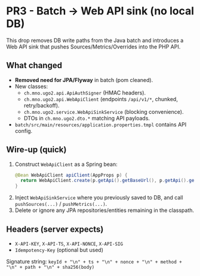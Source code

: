 # PR3 - Batch -> Web API sink (no local DB)

This drop removes DB write paths from the Java batch and introduces a Web API sink
that pushes Sources/Metrics/Overrides into the PHP API.

## What changed
- **Removed need for JPA/Flyway** in batch (pom cleaned).
- New classes:
  - `ch.mno.ugo2.api.ApiAuthSigner` (HMAC headers).
  - `ch.mno.ugo2.api.WebApiClient` (endpoints `/api/v1/*`, chunked, retry/backoff).
  - `ch.mno.ugo2.service.WebApiSinkService` (blocking convenience).
  - DTOs in `ch.mno.ugo2.dto.*` matching API payloads.
- `batch/src/main/resources/application.properties.tmpl` contains API config.

## Wire-up (quick)
1. Construct `WebApiClient` as a Spring bean:
   ```java
   @Bean WebApiClient apiClient(AppProps p) {
     return WebApiClient.create(p.getApi().getBaseUrl(), p.getApi().getKeyId(), p.getApi().getSecret(), p.getApi().getMaxBatch());
   }
   ```
2. Inject `WebApiSinkService` where you previously saved to DB, and call `pushSources(...)` / `pushMetrics(...)`.
3. Delete or ignore any JPA repositories/entities remaining in the classpath.

## Headers (server expects)
- `X-API-KEY`, `X-API-TS`, `X-API-NONCE`, `X-API-SIG`
- `Idempotency-Key` (optional but used)

Signature string: `keyId + "\n" + ts + "\n" + nonce + "\n" + method + "\n" + path + "\n" + sha256(body)`
